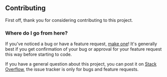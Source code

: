 ﻿## Contributing
 First off, thank you for considering contributing to this project.

### Where do I go from here?
If you've noticed a bug or have a feature request,  [make one](https://github.com/ncu106503522/countryServer/issues)! It's generally best if you get confirmation of your bug or approval for your feature request this way before starting to code.

If you have a general question about this project, you can post it on  [Stack Overflow](http://stackoverflow.com/questions/tagged/activeadmin), the issue tracker is only for bugs and feature requests.



